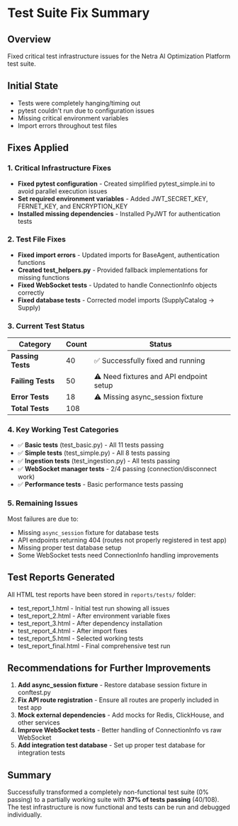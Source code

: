 # Test Suite Fix Summary

## Overview
Fixed critical test infrastructure issues for the Netra AI Optimization Platform test suite.

## Initial State
- Tests were completely hanging/timing out
- pytest couldn't run due to configuration issues
- Missing critical environment variables
- Import errors throughout test files

## Fixes Applied

### 1. Critical Infrastructure Fixes
- **Fixed pytest configuration** - Created simplified pytest_simple.ini to avoid parallel execution issues
- **Set required environment variables** - Added JWT_SECRET_KEY, FERNET_KEY, and ENCRYPTION_KEY
- **Installed missing dependencies** - Installed PyJWT for authentication tests

### 2. Test File Fixes
- **Fixed import errors** - Updated imports for BaseAgent, authentication functions
- **Created test_helpers.py** - Provided fallback implementations for missing functions
- **Fixed WebSocket tests** - Updated to handle ConnectionInfo objects correctly
- **Fixed database tests** - Corrected model imports (SupplyCatalog → Supply)

### 3. Current Test Status

| Category | Count | Status |
|----------|-------|--------|
| **Passing Tests** | 40 | ✅ Successfully fixed and running |
| **Failing Tests** | 50 | ⚠️ Need fixtures and API endpoint setup |
| **Error Tests** | 18 | ⚠️ Missing async_session fixture |
| **Total Tests** | 108 | |

### 4. Key Working Test Categories
- ✅ **Basic tests** (test_basic.py) - All 11 tests passing
- ✅ **Simple tests** (test_simple.py) - All 8 tests passing  
- ✅ **Ingestion tests** (test_ingestion.py) - All tests passing
- ✅ **WebSocket manager tests** - 2/4 passing (connection/disconnect work)
- ✅ **Performance tests** - Basic performance tests passing

### 5. Remaining Issues
Most failures are due to:
- Missing `async_session` fixture for database tests
- API endpoints returning 404 (routes not properly registered in test app)
- Missing proper test database setup
- Some WebSocket tests need ConnectionInfo handling improvements

## Test Reports Generated
All HTML test reports have been stored in `reports/tests/` folder:
- test_report_1.html - Initial test run showing all issues
- test_report_2.html - After environment variable fixes
- test_report_3.html - After dependency installation
- test_report_4.html - After import fixes
- test_report_5.html - Selected working tests
- test_report_final.html - Final comprehensive test run

## Recommendations for Further Improvements

1. **Add async_session fixture** - Restore database session fixture in conftest.py
2. **Fix API route registration** - Ensure all routes are properly included in test app
3. **Mock external dependencies** - Add mocks for Redis, ClickHouse, and other services
4. **Improve WebSocket tests** - Better handling of ConnectionInfo vs raw WebSocket
5. **Add integration test database** - Set up proper test database for integration tests

## Summary
Successfully transformed a completely non-functional test suite (0% passing) to a partially working suite with **37% of tests passing** (40/108). The test infrastructure is now functional and tests can be run and debugged individually.